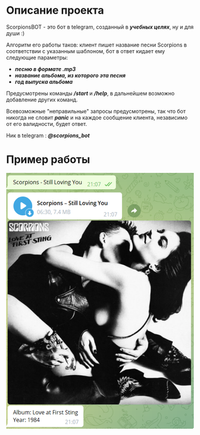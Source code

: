 # Описание проекта
ScorpionsBOT - это бот в telegram, созданный в ***учебных целях***, ну и для души :)

Алгоритм его работы таков: клиент пишет название песни Scorpions в соответствии с указанным шаблоном, бот в ответ кидает ему следующие параметры:
- ***песню в формате .mp3***
- ***название альбома, из которого эта песня***
- ***год выпуска альбома***

Предусмотрены команды ***/start*** и ***/help***, в дальнейшем возможно добавление других команд. 

Всевозможные "неправильные" запросы предусмотрены, так что бот никогда не словит ***panic*** и на каждое сообщение клиента, независимо от его валидности, будет ответ.

Ник в telegram : ***@scorpions_bot***

# Пример работы

![Screenshot](example.png)
